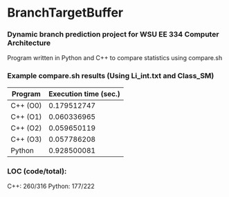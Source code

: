 # BranchTargetBuffer
### Dynamic branch prediction project for WSU EE 334 Computer Architecture

Program written in Python and C++ to compare statistics using compare.sh

### Example compare.sh results (Using Li_int.txt and Class_SM)
| Program  | Execution time (sec.) |
|----------|-----------------------|
| C++ (O0) | 0.179512747           |
| C++ (O1) | 0.060336965           |
| C++ (O2) | 0.059650119           |
| C++ (O3) | 0.057786208           |
| Python   | 0.928500081           |

### LOC (code/total):
C++: 260/316
Python: 177/222
